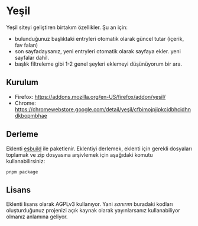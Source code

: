# Yeşil

Yeşil siteyi geliştiren birtakım özellikler. Şu an için:

- bulunduğunuz başlıktaki entryleri otomatik olarak güncel tutar (içerik, fav falan)
- son sayfadaysanız, yeni entryleri otomatik olarak sayfaya ekler. yeni sayfalar dahil.
- başlık filtreleme gibi 1-2 genel şeyleri eklemeyi düşünüyorum bir ara.

## Kurulum

- Firefox: <https://addons.mozilla.org/en-US/firefox/addon/yesil/>
- Chrome: <https://chromewebstore.google.com/detail/yeşil/cfbimojpjjpkcidbhcidhndkbopmbhae>

## Derleme

Eklenti [esbuild](https://github.com/evanw/esbuild) ile paketlenir. Eklentiyi derlemek, eklenti için gerekli dosyaları toplamak ve zip dosyasına arşivlemek için aşağıdaki komutu kullanabilirsiniz:

```plain
pnpm package
```

## Lisans

Eklenti lisans olarak AGPLv3 kullanıyor. Yani *sanırım* buradaki kodları oluşturduğunuz projenizi açık kaynak olarak yayınlarsanız kullanabiliyor olmanız anlamına geliyor.
